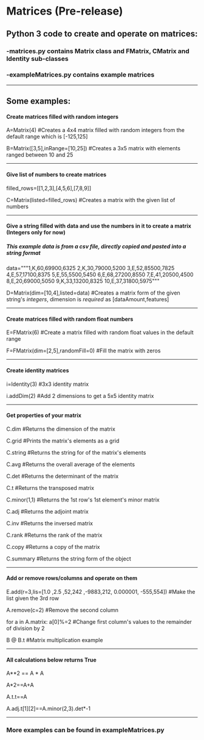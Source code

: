 # Matrices (Pre-release)
## Python 3 code to create and operate on matrices:
   
   ### -matrices.py contains Matrix class and FMatrix, CMatrix and Identity sub-classes
  
   ### -exampleMatrices.py contains example matrices
-------------- 
Some examples:
--------------
#### Create matrices filled with random integers 
A=Matrix(4) #Creates a 4x4 matrix filled with random integers from the default range which is [-125,125]

B=Matrix([3,5],inRange=[10,25]) #Creates a 3x5 matrix with elements ranged between 10 and 25

----------------------------------------
#### Give list of numbers to create matrices
filled_rows=[[1,2,3],[4,5,6],[7,8,9]]

C=Matrix(listed=filled_rows) #Creates a matrix with the given list of numbers

----------------------------------------
#### Give a string filled with data and use the numbers in it to create a matrix (Integers only for now)

##### This example data is from a csv file, directly copied and pasted into a string format  

data="""1,K,60,69900,6325
2,K,30,79000,5200
3,E,52,85500,7825
4,E,57,17100,8375
5,E,55,5500,5450
6,E,68,27200,8550
7,E,41,20500,4500
8,E,20,69000,5050
9,K,33,13200,8325
10,E,37,31800,5975"""

D=Matrix(dim=[10,4],listed=data) #Creates a matrix form of the given string's *integers*, dimension is *required* as [dataAmount,features]

----------------------------------------
#### Create matrices filled with random float numbers

E=FMatrix(6) #Create a matrix filled with random float values in the default range

F=FMatrix(dim=[2,5],randomFill=0) #Fill the matrix with zeros

----------------------------------------
#### Create identity matrices

i=Identity(3) #3x3 identity matrix

i.addDim(2) #Add 2 dimensions to get a 5x5 identity matrix

----------------------------------------
#### Get properties of your matrix

C.dim #Returns the dimension of the matrix

C.grid #Prints the matrix's elements as a grid

C.string #Returns the string for of the matrix's elements

C.avg #Returns the overall average of the elements

C.det #Returns the determinant of the matrix

C.t #Returns the transposed matrix

C.minor(1,1) #Returns the 1st row's 1st element's minor matrix

C.adj #Returns the adjoint matrix

C.inv #Returns the inversed matrix

C.rank #Returns the rank of the matrix

C.copy #Returns a copy of the matrix

C.summary #Returns the string form of the object 

----------------------------------------

#### Add or remove rows/columns and operate on them

E.add(r=3,lis=[1.0 ,2.5 ,52,242 ,-9883,212, 0.000001, -555,554]) #Make the list given the 3rd row

A.remove(c=2) #Remove the second column 

for a in A.matrix: a[0]%=2 #Change first column's values to the remainder of division by 2 

B @ B.t #Matrix multiplication example

----------------------------------------


#### All calculations below returns True

   A**2 == A * A
   
   A*2==A+A
   
   A.t.t==A
   
   A.adj.t[1][2]==A.minor(2,3).det*-1
   
----------------------------------------

### More examples can be found in exampleMatrices.py

